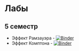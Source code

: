 # Лабы

## 5 семестр
* Эффект Рамзауэра - [![Binder](https://mybinder.org/badge.svg)](https://mybinder.org/v2/gh/samokhinv/Laboratory/master?filepath=5%2F1-3%2Flab1-3.ipynb)
* Эффект Комптона - [![Binder](https://mybinder.org/badge.svg)](https://mybinder.org/v2/gh/samokhinv/Laboratory/master?filepath=5%2F1-2%2Flab1-2.ipynb)

